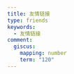 ```yaml
---
title: 友情链接
type: friends
keywords:
  - 友情链接
comment:
  giscus:
    mapping: number
    term: "120"
---
```



